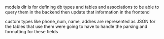 models dir is for defining db types and tables and associations to be able to query them in the backend then update that information in the frontend

custom types like phone_num, name, addres are represented as JSON for the tables that use them were going to have to handle the parsing and formatting for these
fields 